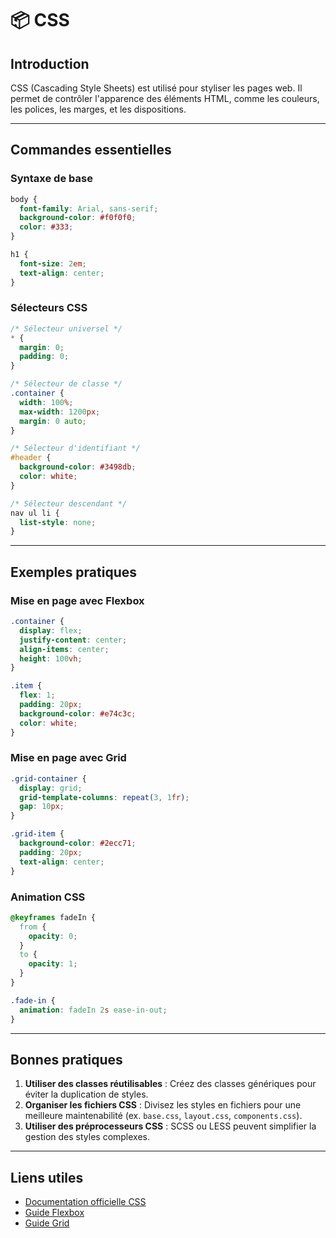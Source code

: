 # 📦 CSS

## Introduction

CSS (Cascading Style Sheets) est utilisé pour styliser les pages web. Il permet de contrôler l'apparence des éléments HTML, comme les couleurs, les polices, les marges, et les dispositions.

---

## Commandes essentielles

### Syntaxe de base

```css
body {
  font-family: Arial, sans-serif;
  background-color: #f0f0f0;
  color: #333;
}

h1 {
  font-size: 2em;
  text-align: center;
}
```

### Sélecteurs CSS

```css
/* Sélecteur universel */
* {
  margin: 0;
  padding: 0;
}

/* Sélecteur de classe */
.container {
  width: 100%;
  max-width: 1200px;
  margin: 0 auto;
}

/* Sélecteur d'identifiant */
#header {
  background-color: #3498db;
  color: white;
}

/* Sélecteur descendant */
nav ul li {
  list-style: none;
}
```

---

## Exemples pratiques

### Mise en page avec Flexbox

```css
.container {
  display: flex;
  justify-content: center;
  align-items: center;
  height: 100vh;
}

.item {
  flex: 1;
  padding: 20px;
  background-color: #e74c3c;
  color: white;
}
```

### Mise en page avec Grid

```css
.grid-container {
  display: grid;
  grid-template-columns: repeat(3, 1fr);
  gap: 10px;
}

.grid-item {
  background-color: #2ecc71;
  padding: 20px;
  text-align: center;
}
```

### Animation CSS

```css
@keyframes fadeIn {
  from {
    opacity: 0;
  }
  to {
    opacity: 1;
  }
}

.fade-in {
  animation: fadeIn 2s ease-in-out;
}
```

---

## Bonnes pratiques

1. **Utiliser des classes réutilisables** : Créez des classes génériques pour éviter la duplication de styles.
2. **Organiser les fichiers CSS** : Divisez les styles en fichiers pour une meilleure maintenabilité (ex. `base.css`, `layout.css`, `components.css`).
3. **Utiliser des préprocesseurs CSS** : SCSS ou LESS peuvent simplifier la gestion des styles complexes.

---

## Liens utiles

- [Documentation officielle CSS](https://developer.mozilla.org/en-US/docs/Web/CSS)
- [Guide Flexbox](https://css-tricks.com/snippets/css/a-guide-to-flexbox/)
- [Guide Grid](https://css-tricks.com/snippets/css/complete-guide-grid/)
